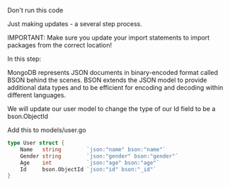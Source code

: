 Don't run this code

Just making updates - a several step process.

IMPORTANT: Make sure you update your import statements to import packages from the correct location!

In this step:

MongoDB represents JSON documents in binary-encoded format called BSON behind the scenes. BSON extends the JSON model to provide additional data types and to be efficient for encoding and decoding within different languages.

We will update our user model to change the type of our Id field to be a bson.ObjectId

Add this to models/user.go

```GO
type User struct {
    Name   string        `json:"name" bson:"name"`
    Gender string        `json:"gender" bson:"gender"`
    Age    int           `json:"age" bson:"age"`
    Id     bson.ObjectId `json:"id" bson:"_id"`
}
```

